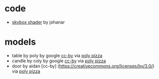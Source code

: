 # code
- [skybox shader](https://github.com/johanar/godot-skybox-shader) by johanar

# models
- table by poly by google [cc-by](https://creativecommons.org/licenses/by/3.0/) via [poly pizza](https://poly.pizza/m/fdtyboniyxa)
- candle by coly by google [cc-by](https://creativecommons.org/licenses/by/3.0/) via [poly pizza](https://poly.pizza/m/ah83blsfxju)
- door by aidan [cc-by] (https://creativecommons.org/licenses/by/3.0/) via [poly pizza](https://poly.pizza/m/4vdlnf0s5ti)

